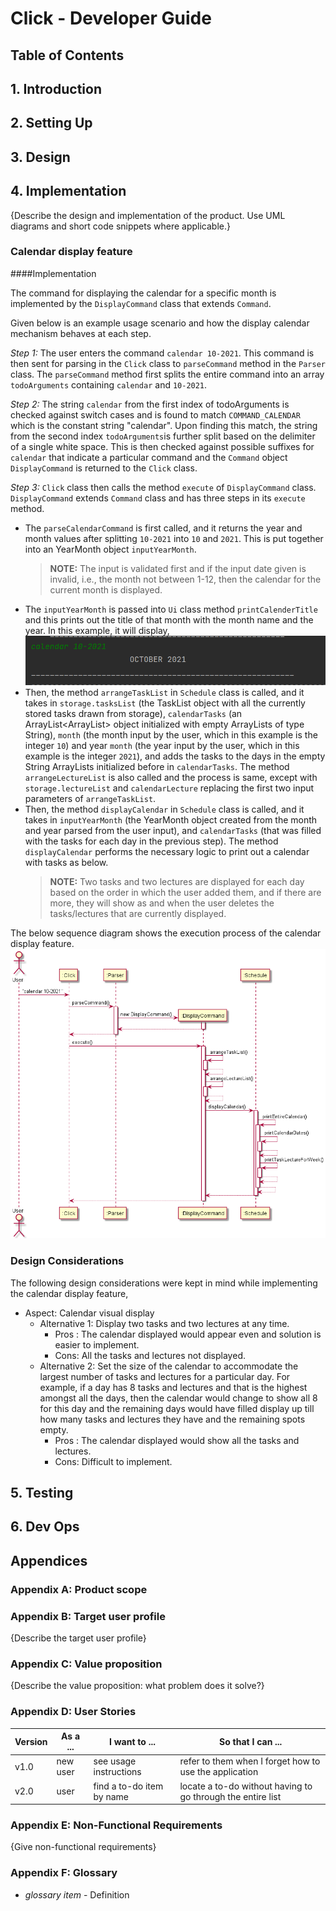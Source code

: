 # Click - Developer Guide

## Table of Contents

## 1. Introduction

## 2. Setting Up

## 3. Design

## 4. Implementation

{Describe the design and implementation of the product. Use UML diagrams and short code snippets where applicable.}

### Calendar display feature

####Implementation

The command for displaying the calendar for a specific month is implemented by the `DisplayCommand` class that extends `Command`.

Given below is an example usage scenario and how the display calendar mechanism behaves at each step.

*Step 1:* The user enters the command `calendar 10-2021`. This command is then sent for parsing in the `Click` class to `parseCommand` method in the `Parser` class. The `parseCommand` method first splits the entire command into an array `todoArguments` containing `calendar` and `10-2021`.

*Step 2:* The string `calendar` from the first index of todoArguments is checked against switch cases and is found to match `COMMAND_CALENDAR` which is the constant string "calendar". Upon finding this match, the string from the second index `todoArguments`is further split based on the delimiter of a single white space. This is then checked against possible suffixes for `calendar` that indicate a particular command and the `Command` object `DisplayCommand` is returned to the `Click` class.

*Step 3:* `Click` class then calls the method `execute` of `DisplayCommand` class. `DisplayCommand` extends `Command` class and has three steps in its `execute` method.
- The `parseCalendarCommand` is first called, and it returns the year and month values after splitting `10-2021` into `10` and `2021`. This is put together into an YearMonth object `inputYearMonth`.
  >  **NOTE:** The input is validated first and if the input date given is invalid, i.e., the month not between 1-12, then the calendar for the current month is displayed.
- The `inputYearMonth` is passed into `Ui` class method `printCalenderTitle` and this prints out the title of that month with the month name and the year. In this example, it will display,
  ![](./images/calendar/calendar_header.png)
- Then, the method `arrangeTaskList` in `Schedule` class is called, and it takes in `storage.tasksList` (the TaskList object with all the currently stored tasks drawn from storage), `calendarTasks` (an ArrayList<ArrayList<String>> object initialized with empty ArrayLists of type String), `month` (the month input by the user, which in this example is the integer `10`) and year `month` (the year input by the user, which in this example is the integer `2021`), and adds the tasks to the days in the empty String ArrayLists initialized before in `calendarTasks`.
  The method `arrangeLectureList` is also called and the process is same, except with `storage.lectureList` and `calendarLecture` replacing the first two input parameters of `arrangeTaskList`.
- Then, the method `displayCalendar` in `Schedule` class is called, and it takes in `inputYearMonth` (the YearMonth object created from the month and year parsed from the user input), and `calendarTasks` (that was filled with the tasks for each day in the previous step). The method `displayCalendar` performs the necessary logic to print out a calendar with tasks as below.
  >  **NOTE:** Two tasks and two lectures are displayed for each day based on the order in which the user added them, and if there are more, they will show as and when the user deletes the tasks/lectures that are currently displayed.

The below sequence diagram shows the execution process of the calendar display feature.
![](./images/calendar/CalendarDisplaySequence.png)

### Design Considerations
The following design considerations were kept in mind while implementing the calendar display feature,
- Aspect: Calendar visual display
    - Alternative 1: Display two tasks and two lectures at any time.
        - Pros : The calendar displayed would appear even and solution is easier to implement.
        - Cons: All the tasks and lectures not displayed.
    - Alternative 2: Set the size of the calendar to accommodate the largest number of tasks and lectures for a particular day. For example, if a day has 8 tasks and lectures and that is the highest amongst all the days, then the calendar would change to show all 8 for this day and the remaining days would have filled display up till how many tasks and lectures they have and the remaining spots empty.
        - Pros : The calendar displayed would show all the tasks and lectures.
        - Cons: Difficult to implement.

## 5. Testing

## 6. Dev Ops

## Appendices

### Appendix A: Product scope
### Appendix B: Target user profile

{Describe the target user profile}

### Appendix C: Value proposition

{Describe the value proposition: what problem does it solve?}

### Appendix D: User Stories

|Version| As a ... | I want to ... | So that I can ...|
|--------|----------|---------------|------------------|
|v1.0|new user|see usage instructions|refer to them when I forget how to use the application|
|v2.0|user|find a to-do item by name|locate a to-do without having to go through the entire list|

### Appendix E: Non-Functional Requirements

{Give non-functional requirements}

### Appendix F: Glossary

* *glossary item* - Definition

